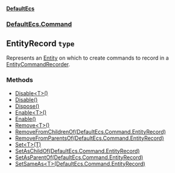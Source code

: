 #### [DefaultEcs](./DefaultEcs.md 'DefaultEcs')
### [DefaultEcs.Command](./DefaultEcs.md#DefaultEcs-Command 'DefaultEcs.Command')
## EntityRecord `type`
Represents an [Entity](./DefaultEcs-Entity.md 'DefaultEcs.Entity') on which to create commands to record in a [EntityCommandRecorder](./DefaultEcs-Command-EntityCommandRecorder.md 'DefaultEcs.Command.EntityCommandRecorder').
### Methods
- [Disable&lt;T&gt;()](./DefaultEcs-Command-EntityRecord-Disable-T-().md 'DefaultEcs.Command.EntityRecord.Disable&lt;T&gt;()')
- [Disable()](./DefaultEcs-Command-EntityRecord-Disable().md 'DefaultEcs.Command.EntityRecord.Disable()')
- [Dispose()](./DefaultEcs-Command-EntityRecord-Dispose().md 'DefaultEcs.Command.EntityRecord.Dispose()')
- [Enable&lt;T&gt;()](./DefaultEcs-Command-EntityRecord-Enable-T-().md 'DefaultEcs.Command.EntityRecord.Enable&lt;T&gt;()')
- [Enable()](./DefaultEcs-Command-EntityRecord-Enable().md 'DefaultEcs.Command.EntityRecord.Enable()')
- [Remove&lt;T&gt;()](./DefaultEcs-Command-EntityRecord-Remove-T-().md 'DefaultEcs.Command.EntityRecord.Remove&lt;T&gt;()')
- [RemoveFromChildrenOf(DefaultEcs.Command.EntityRecord)](./DefaultEcs-Command-EntityRecord-RemoveFromChildrenOf(DefaultEcs-Command-EntityRecord).md 'DefaultEcs.Command.EntityRecord.RemoveFromChildrenOf(DefaultEcs.Command.EntityRecord)')
- [RemoveFromParentsOf(DefaultEcs.Command.EntityRecord)](./DefaultEcs-Command-EntityRecord-RemoveFromParentsOf(DefaultEcs-Command-EntityRecord).md 'DefaultEcs.Command.EntityRecord.RemoveFromParentsOf(DefaultEcs.Command.EntityRecord)')
- [Set&lt;T&gt;(T)](./DefaultEcs-Command-EntityRecord-Set-T-(T).md 'DefaultEcs.Command.EntityRecord.Set&lt;T&gt;(T)')
- [SetAsChildOf(DefaultEcs.Command.EntityRecord)](./DefaultEcs-Command-EntityRecord-SetAsChildOf(DefaultEcs-Command-EntityRecord).md 'DefaultEcs.Command.EntityRecord.SetAsChildOf(DefaultEcs.Command.EntityRecord)')
- [SetAsParentOf(DefaultEcs.Command.EntityRecord)](./DefaultEcs-Command-EntityRecord-SetAsParentOf(DefaultEcs-Command-EntityRecord).md 'DefaultEcs.Command.EntityRecord.SetAsParentOf(DefaultEcs.Command.EntityRecord)')
- [SetSameAs&lt;T&gt;(DefaultEcs.Command.EntityRecord)](./DefaultEcs-Command-EntityRecord-SetSameAs-T-(DefaultEcs-Command-EntityRecord).md 'DefaultEcs.Command.EntityRecord.SetSameAs&lt;T&gt;(DefaultEcs.Command.EntityRecord)')
